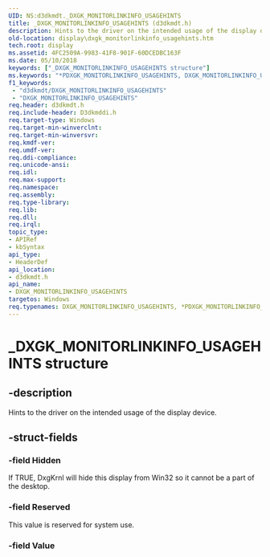 ```yaml
---
UID: NS:d3dkmdt._DXGK_MONITORLINKINFO_USAGEHINTS
title: _DXGK_MONITORLINKINFO_USAGEHINTS (d3dkmdt.h)
description: Hints to the driver on the intended usage of the display device.
old-location: display\dxgk_monitorlinkinfo_usagehints.htm
tech.root: display
ms.assetid: 4FC2509A-9983-41F8-901F-60DCEDBC163F
ms.date: 05/10/2018
keywords: ["_DXGK_MONITORLINKINFO_USAGEHINTS structure"]
ms.keywords: "*PDXGK_MONITORLINKINFO_USAGEHINTS, DXGK_MONITORLINKINFO_USAGEHINTS, DXGK_MONITORLINKINFO_USAGEHINTS union [Display Devices], PDXGK_MONITORLINKINFO_USAGEHINTS, PDXGK_MONITORLINKINFO_USAGEHINTS union pointer [Display Devices], _DXGK_MONITORLINKINFO_USAGEHINTS, d3dkmdt/DXGK_MONITORLINKINFO_USAGEHINTS, d3dkmdt/PDXGK_MONITORLINKINFO_USAGEHINTS, display.dxgk_monitorlinkinfo_usagehints"
f1_keywords:
 - "d3dkmdt/DXGK_MONITORLINKINFO_USAGEHINTS"
 - "DXGK_MONITORLINKINFO_USAGEHINTS"
req.header: d3dkmdt.h
req.include-header: D3dkmddi.h
req.target-type: Windows
req.target-min-winverclnt: 
req.target-min-winversvr: 
req.kmdf-ver: 
req.umdf-ver: 
req.ddi-compliance: 
req.unicode-ansi: 
req.idl: 
req.max-support: 
req.namespace: 
req.assembly: 
req.type-library: 
req.lib: 
req.dll: 
req.irql: 
topic_type:
- APIRef
- kbSyntax
api_type:
- HeaderDef
api_location:
- d3dkmdt.h
api_name:
- DXGK_MONITORLINKINFO_USAGEHINTS
targetos: Windows
req.typenames: DXGK_MONITORLINKINFO_USAGEHINTS, *PDXGK_MONITORLINKINFO_USAGEHINTS
---
```


# _DXGK_MONITORLINKINFO_USAGEHINTS structure


## -description


Hints to the driver on the intended usage of the display device.


## -struct-fields




### -field Hidden

If TRUE, DxgKrnl will hide this display from Win32 so it cannot be a part of the desktop.


### -field Reserved

This value is reserved for system use.


### -field Value

 



